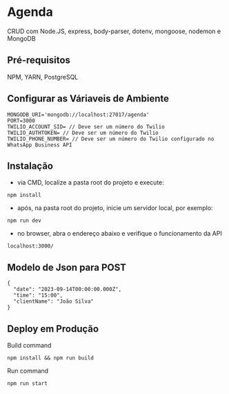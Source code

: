 
# Agenda
CRUD com Node.JS, express, body-parser, dotenv, mongoose, nodemon e MongoDB

## Pré-requisitos
NPM, YARN, PostgreSQL

## Configurar as Váriaveis de Ambiente
```
MONGODB_URI='mongodb://localhost:27017/agenda'
PORT=3000
TWILIO_ACCOUNT_SID= // Deve ser um número do Twilio
TWILIO_AUTHTOKEN= // Deve ser um número do Twilio
TWILIO_PHONE_NUMBER= // Deve ser um número do Twilio configurado no WhatsApp Business API
```

## Instalação
- via CMD, localize a pasta root do projeto e execute:
```
npm install
```
- após, na pasta root do projeto, inicie um servidor local, por exemplo:
```
npm run dev
```
- no browser, abra o endereço abaixo e verifique o funcionamento da API
```
localhost:3000/
```

## Modelo de Json para POST
```
{
  "date": "2023-09-14T00:00:00.000Z",
  "time": "15:00",
  "clientName": "João Silva"
}
```


## Deploy em Produção
Build command
```
npm install && npm run build
```

Run command
```
npm run start
```